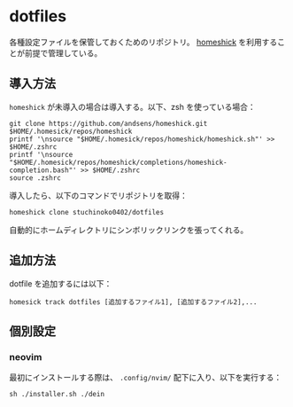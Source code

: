 # dotfiles

各種設定ファイルを保管しておくためのリポジトリ。
[homeshick](https://github.com/andsens/homeshick) を利用することが前提で管理している。

## 導入方法

`homeshick` が未導入の場合は導入する。以下、zsh を使っている場合：

```shell
git clone https://github.com/andsens/homeshick.git $HOME/.homesick/repos/homeshick
printf '\nsource "$HOME/.homesick/repos/homeshick/homeshick.sh"' >> $HOME/.zshrc
printf '\nsource "$HOME/.homesick/repos/homeshick/completions/homeshick-completion.bash"' >> $HOME/.zshrc
source .zshrc
```

導入したら、以下のコマンドでリポジトリを取得：

```shell
homeshick clone stuchinoko0402/dotfiles
```

自動的にホームディレクトリにシンボリックリンクを張ってくれる。

## 追加方法

dotfile を追加するには以下：

```shell
homesick track dotfiles [追加するファイル1], [追加するファイル2],... 
```

## 個別設定

### neovim

最初にインストールする際は、 `.config/nvim/` 配下に入り、以下を実行する：

```shell
sh ./installer.sh ./dein
```